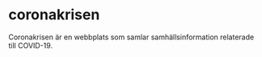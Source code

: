 # coronakrisen
Coronakrisen är en webbplats som samlar samhällsinformation relaterade till COVID-19.
